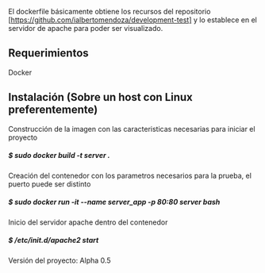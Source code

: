 El dockerfile básicamente obtiene los recursos del repositorio [https://github.com/ialbertomendoza/development-test] y lo establece en el servidor de apache para poder ser visualizado.

## Requerimientos

Docker


## Instalación (Sobre un host con Linux preferentemente)

Construcción de la imagen con las caracteristicas necesarias para iniciar el proyecto

##### $ sudo docker build -t server .

Creación del contenedor con los parametros necesarios para la prueba, el puerto puede ser distinto

##### $ sudo docker run -it --name server_app -p 80:80 server bash

Inicio del servidor apache dentro del contenedor

##### $ /etc/init.d/apache2 start

Versión del proyecto: Alpha 0.5
